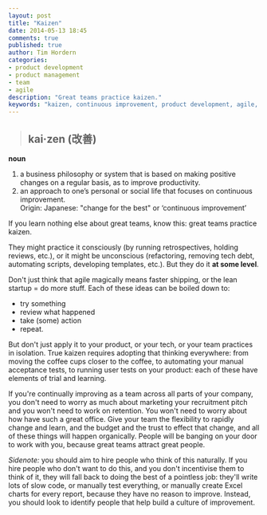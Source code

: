 ```yaml
---
layout: post
title: "Kaizen"
date: 2014-05-13 18:45
comments: true
published: true
author: Tim Hordern
categories:
- product development
- product management
- team
- agile
description: "Great teams practice kaizen."
keywords: "kaizen, continuous improvement, product development, agile, agile teams, product teams"
---
```


> ## **kai·zen** (改善)
  **noun**<br>
  1. a business philosophy or system that is based on making positive changes on a regular basis, as to improve productivity.<br>
  2. an approach to one’s personal or social life that focuses on continuous improvement.<br>
  Origin: Japanese: "change for the best" or ‘continuous improvement’

If you learn nothing else about great teams, know this: great teams practice kaizen.

They might practice it consciously (by running retrospectives, holding reviews, etc.), or it might
be unconscious (refactoring, removing tech debt, automating scripts, developing templates, etc.).
But they do it **at some level**.

Don't just think that agile magically means faster shipping, or the lean startup = do more stuff.
Each of these ideas can be boiled down to:

* try something
* review what happened
* take (some) action
* repeat.

But don't just apply it to your product, or your tech, or your team practices in isolation. True
kaizen requires adopting that thinking everywhere: from moving the coffee cups closer to the coffee,
to automating your manual acceptance tests, to running user tests on your product: each of these
have elements of trial and learning.

If you're continually improving as a team across all parts of your company, you don't need to worry
as much about marketing your recruitment pitch and you won't need to work on retention. You won't
need to worry about how have such a great office. Give your team the flexibility to rapidly change
and learn, and the budget and the trust to effect that change, and all of these things will happen
organically. People will be banging on your door to work with you, because great teams attract
great people.

*Sidenote:* you should aim to hire people who think of this naturally. If you hire people who don't
want to do this, and you don't incentivise them to think of it, they will fall back to doing the
best of a pointless job: they'll write lots of slow code, or manually test everything, or manually
create Excel charts for every report, because they have no reason to improve. Instead, you should
look to identify people that help build a culture of improvement.